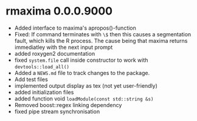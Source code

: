 # rmaxima 0.0.0.9000

- Added interface to maxima's apropos()-function
- Fixed: If command terminates with `\$` then this causes a segmentation fault, which kills the R process. The cause being that maxima returns immediatley with the next input prompt
- added roxygen2 documentation
- fixed `system.file` call inside constructor to work with `devtools::load_all()`
- Added a `NEWS.md` file to track changes to the package.
- Add test files
- implemented output display as tex (not yet user-friendly)
- added initialization files
- added function void `loadModule(const std::string &s)`
- Removed boost::regex linking dependency
- fixed pipe stream synchronisation

